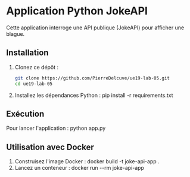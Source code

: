 # Application Python JokeAPI

Cette application interroge une API publique (JokeAPI) pour afficher une blague.

## Installation

1. Clonez ce dépôt :
   ```bash
   git clone https://github.com/PierreDelcuve/ue19-lab-05.git
   cd ue19-lab-05
2. Installez les dépendances Python :
   pip install -r requirements.txt

## Exécution
Pour lancer l'application :
python app.py

## Utilisation avec Docker
1. Construisez l'image Docker :
   docker build -t joke-api-app .
2. Lancez un conteneur :
   docker run --rm joke-api-app


